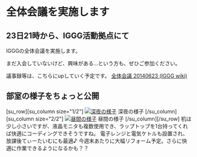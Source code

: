 # 全体会議を実施します

## 23日21時から、IGGG活動拠点にて

IGGGの全体会議を実施します。

まだ入会していないけど、興味がある…という方も、ぜひご参加ください。

議事録等は、こちらにupしていく予定です。
[全体会議 20140623 (IGGG wiki)](//www.iggg.org/wiki/?%E5%85%A8%E4%BD%93%E4%BC%9A%E8%AD%B0%2020140623 "全体会議 20140623")

## 部室の様子をちょっと公開

[su_row][su_column size="1/2"]
[![深夜の様子](//www.iggg.org/wp-content/uploads/2014/06/DSC09478_-300x225.jpg)](//www.iggg.org/wp-content/uploads/2014/06/DSC09478_.jpg) 深夜の様子
[/su_column][su_column size="2/2"]
[![昼間の様子](//www.iggg.org/wp-content/uploads/2014/06/2014-06-17-15.47.07-300x225.jpg)](//www.iggg.org/wp-content/uploads/2014/06/2014-06-17-15.47.07.jpg) 昼間の様子
[/su_column][/su_row]
机は少し小さいですが、液晶モニタも複数使用でき、ラップトップを1台持ってくれば快適にコーディングできそうですね。
電子レンジと電気ケトルも設置され、放課後てぃーたいむにも最適♪
今週末あたりに大幅リフォーム予定。さらに快適に作業できるようになるかも？？